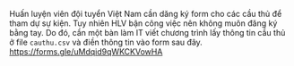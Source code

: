Huấn luyện viên đội tuyển Việt Nam cần dăng ký form cho các cầu thủ để tham dự sự kiện. Tuy nhiên HLV bận công việc nên không muôn đăng ký bằng tay. Do đó, cần một bàn làm IT viết chương trình lấy thông tin cầu thủ ở file `cauthu.csv` và điền thông tin vào form sau đây.
https://forms.gle/uMdqid9qWKCKVowHA
